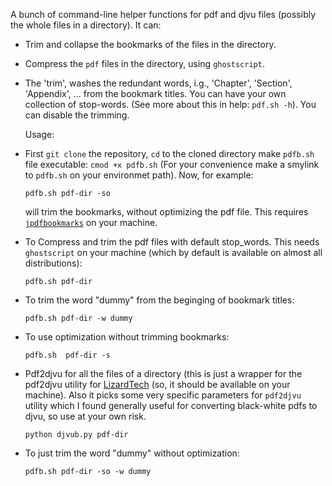 
A bunch of command-line helper functions for pdf and djvu files (possibly the whole files in a directory). It can:

+ Trim and collapse the bookmarks of the files in the directory. 

+ Compress the `pdf` files in the directory, using `ghostscript`.

+  The 'trim', washes the redundant words, i.g., 'Chapter', 'Section', 'Appendix', ... from the bookmark titles. You can have your own collection of stop-words. (See more about this in help: `pdf.sh -h`). You can disable the trimming.

   Usage: 
   
* First `git clone` the repository, `cd` to the cloned directory make `pdfb.sh` file executable: `cmod +x pdfb.sh` (For your convenience make a smylink to `pdfb.sh` on your environmet path).
Now, for example: 


   `pdfb.sh pdf-dir -so`
   
   will trim the bookmarks, without optimizing the pdf file. This requires [`jpdfbookmarks`](http://flavianopetrocchi.blogspot.com/) on your machine.

* To Compress and trim the pdf files with default stop_words. This needs `ghostscript` on your machine (which by default is available on almost all distributions):

    `pdfb.sh pdf-dir`

* To trim the word "dummy" from the beginging of bookmark titles:

    `pdfb.sh pdf-dir -w dummy`

* To use optimization without trimming bookmarks:
 
    `pdfb.sh  pdf-dir -s`

+ Pdf2djvu for all the files of a directory (this is just a wrapper for the pdf2djvu utility for [LizardTech](https://www.lizardtech.com/) (so, it should be available on your machine). Also it picks some very specific parameters for `pdf2djvu` utility which I found generally useful for converting black-white pdfs to djvu, so use at your own risk.

    `python djvub.py pdf-dir`

+ To just trim the word "dummy" without optimization:

    `pdfb.sh pdf-dir -so -w dummy`
